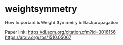 # weightsymmetry
How Important is Weight Symmetry in Backpropagation

Paper link: 
https://dl.acm.org/citation.cfm?id=3016156
https://arxiv.org/abs/1510.05067

